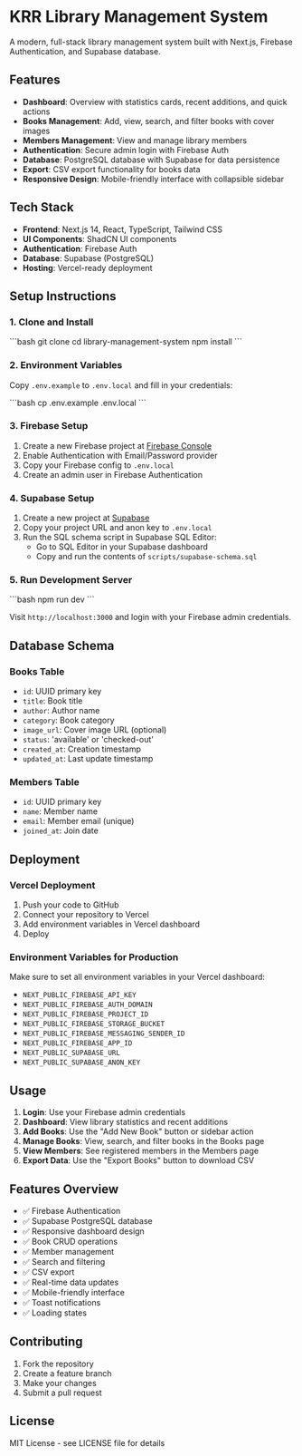 # KRR Library Management System

A modern, full-stack library management system built with Next.js, Firebase Authentication, and Supabase database.

## Features

- **Dashboard**: Overview with statistics cards, recent additions, and quick actions
- **Books Management**: Add, view, search, and filter books with cover images
- **Members Management**: View and manage library members
- **Authentication**: Secure admin login with Firebase Auth
- **Database**: PostgreSQL database with Supabase for data persistence
- **Export**: CSV export functionality for books data
- **Responsive Design**: Mobile-friendly interface with collapsible sidebar

## Tech Stack

- **Frontend**: Next.js 14, React, TypeScript, Tailwind CSS
- **UI Components**: ShadCN UI components
- **Authentication**: Firebase Auth
- **Database**: Supabase (PostgreSQL)
- **Hosting**: Vercel-ready deployment

## Setup Instructions

### 1. Clone and Install

\`\`\`bash
git clone <repository-url>
cd library-management-system
npm install
\`\`\`

### 2. Environment Variables

Copy `.env.example` to `.env.local` and fill in your credentials:

\`\`\`bash
cp .env.example .env.local
\`\`\`

### 3. Firebase Setup

1. Create a new Firebase project at [Firebase Console](https://console.firebase.google.com)
2. Enable Authentication with Email/Password provider
3. Copy your Firebase config to `.env.local`
4. Create an admin user in Firebase Authentication

### 4. Supabase Setup

1. Create a new project at [Supabase](https://supabase.com)
2. Copy your project URL and anon key to `.env.local`
3. Run the SQL schema script in Supabase SQL Editor:
   - Go to SQL Editor in your Supabase dashboard
   - Copy and run the contents of `scripts/supabase-schema.sql`

### 5. Run Development Server

\`\`\`bash
npm run dev
\`\`\`

Visit `http://localhost:3000` and login with your Firebase admin credentials.

## Database Schema

### Books Table
- `id`: UUID primary key
- `title`: Book title
- `author`: Author name
- `category`: Book category
- `image_url`: Cover image URL (optional)
- `status`: 'available' or 'checked-out'
- `created_at`: Creation timestamp
- `updated_at`: Last update timestamp

### Members Table
- `id`: UUID primary key
- `name`: Member name
- `email`: Member email (unique)
- `joined_at`: Join date

## Deployment

### Vercel Deployment

1. Push your code to GitHub
2. Connect your repository to Vercel
3. Add environment variables in Vercel dashboard
4. Deploy

### Environment Variables for Production

Make sure to set all environment variables in your Vercel dashboard:
- `NEXT_PUBLIC_FIREBASE_API_KEY`
- `NEXT_PUBLIC_FIREBASE_AUTH_DOMAIN`
- `NEXT_PUBLIC_FIREBASE_PROJECT_ID`
- `NEXT_PUBLIC_FIREBASE_STORAGE_BUCKET`
- `NEXT_PUBLIC_FIREBASE_MESSAGING_SENDER_ID`
- `NEXT_PUBLIC_FIREBASE_APP_ID`
- `NEXT_PUBLIC_SUPABASE_URL`
- `NEXT_PUBLIC_SUPABASE_ANON_KEY`

## Usage

1. **Login**: Use your Firebase admin credentials
2. **Dashboard**: View library statistics and recent additions
3. **Add Books**: Use the "Add New Book" button or sidebar action
4. **Manage Books**: View, search, and filter books in the Books page
5. **View Members**: See registered members in the Members page
6. **Export Data**: Use the "Export Books" button to download CSV

## Features Overview

- ✅ Firebase Authentication
- ✅ Supabase PostgreSQL database
- ✅ Responsive dashboard design
- ✅ Book CRUD operations
- ✅ Member management
- ✅ Search and filtering
- ✅ CSV export
- ✅ Real-time data updates
- ✅ Mobile-friendly interface
- ✅ Toast notifications
- ✅ Loading states

## Contributing

1. Fork the repository
2. Create a feature branch
3. Make your changes
4. Submit a pull request

## License

MIT License - see LICENSE file for details
